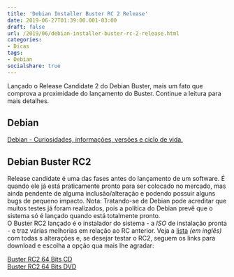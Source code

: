 ```yaml
---
title: 'Debian Installer Buster RC 2 Release'
date: 2019-06-27T01:39:00.001-03:00
draft: false
url: /2019/06/debian-installer-buster-rc-2-release.html
categories: 
- Dicas
tags: 
- Debian
socialshare: true
---
```


Lançado o Release Candidate 2 do Debian Buster, mais um fato que comprova a proximidade do lançamento do Buster. Continue a leitura para mais detalhes.

<!--more-->

## Debian

[Debian - Curiosidades, informações, versões e ciclo de vida.](https://info.wsouza.com.br/2019/07/debian-curiosidades-informacoes-suas-versoes-e-ciclo-de-vida.html)  
  

## Debian Buster RC2

Release candidate é uma das fases antes do lançamento de um software. É quando ele já está praticamente pronto para ser colocado no mercado, mas ainda pendente de alguma inclusão/alteração e podendo possuir alguns bugs de pequeno impacto. Nota: Tratando-se de Debian pode acreditar que muitos testes já foram realizados, pois a política do Debian prevê que o sistema só é lançado quando está totalmente pronto.  
O Buster RC2 lançado é o instalador do sistema - a _ISO_ de instalação pronta - e traz várias melhorias em relação ao RC anterior. Veja a [lista](https://lists.debian.org/debian-devel-announce/2019/06/msg00005.html) _(em inglês)_ com todas s alterações e, se desejar testar o RC2, seguem os links para download e escolha a opção qua mais lhe agradar:  
  
[Buster RC2 64 Bits CD](https://cdimage.debian.org/mirror/cdimage/buster_di_rc2/arm64/iso-cd/debian-buster-DI-rc2-arm64-xfce-CD-1.iso)  
[Buster RC2 64 Bits DVD](https://cdimage.debian.org/mirror/cdimage/buster_di_rc2/amd64/iso-dvd/debian-buster-DI-rc2-amd64-DVD-1.iso)
